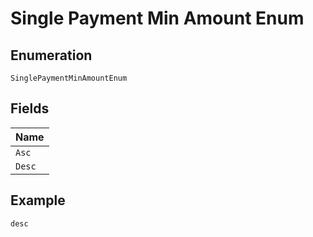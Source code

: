 
# Single Payment Min Amount Enum

## Enumeration

`SinglePaymentMinAmountEnum`

## Fields

| Name |
|  --- |
| `Asc` |
| `Desc` |

## Example

```
desc
```

